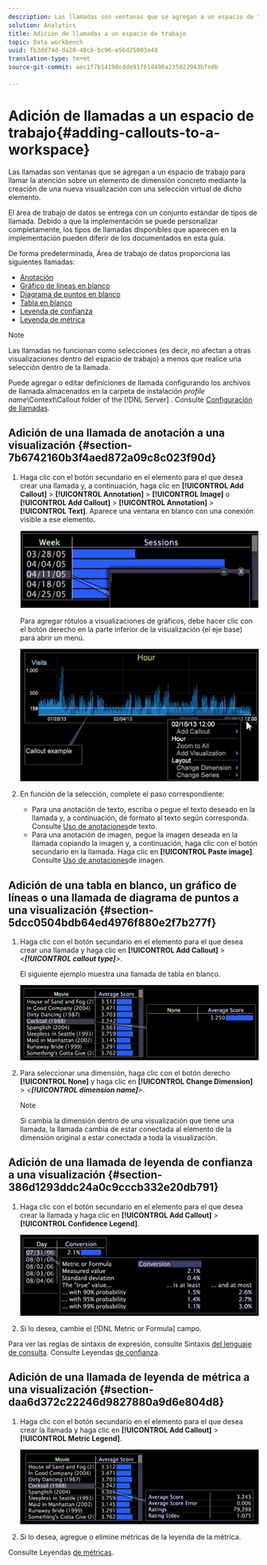 ```yaml
---
description: Las llamadas son ventanas que se agregan a un espacio de trabajo para llamar la atención sobre un elemento de dimensión concreto mediante la creación de una nueva visualización con una selección virtual de dicho elemento.
solution: Analytics
title: Adición de llamadas a un espacio de trabajo
topic: Data workbench
uuid: fb3dd74d-da20-40cb-bc96-e56d25003e48
translation-type: tm+mt
source-git-commit: aec1f7b14198cdde91f61d490a235022943bfedb

---
```



# Adición de llamadas a un espacio de trabajo{#adding-callouts-to-a-workspace}

Las llamadas son ventanas que se agregan a un espacio de trabajo para llamar la atención sobre un elemento de dimensión concreto mediante la creación de una nueva visualización con una selección virtual de dicho elemento.

El área de trabajo de datos se entrega con un conjunto estándar de tipos de llamada. Debido a que la implementación se puede personalizar completamente, los tipos de llamadas disponibles que aparecen en la implementación pueden diferir de los documentados en esta guía.

De forma predeterminada, Área de trabajo de datos proporciona las siguientes llamadas:

* [Anotación](../../../home/c-get-started/c-vis/c-call-wkspc.md#section-7b6742160b3f4aed872a09c8c023f90d)
* [Gráfico de líneas en blanco](../../../home/c-get-started/c-vis/c-call-wkspc.md#section-5dcc0504bdb64ed4976f880e2f7b277f)
* [Diagrama de puntos en blanco](../../../home/c-get-started/c-vis/c-call-wkspc.md#section-5dcc0504bdb64ed4976f880e2f7b277f)
* [Tabla en blanco](../../../home/c-get-started/c-vis/c-call-wkspc.md#section-5dcc0504bdb64ed4976f880e2f7b277f)
* [Leyenda de confianza](../../../home/c-get-started/c-vis/c-call-wkspc.md#section-386d1293ddc24a0c9cccb332e20db791)
* [Leyenda de métrica](../../../home/c-get-started/c-vis/c-call-wkspc.md#section-daa6d372c22246d9827880a9d6e804d8)

>[!NOTE]
>
>Las llamadas no funcionan como selecciones (es decir, no afectan a otras visualizaciones dentro del espacio de trabajo) a menos que realice una selección dentro de la llamada.

Puede agregar o editar definiciones de llamada configurando los archivos de llamada almacenados en la carpeta de instalación *profile name*\Context\Callout folder of the [!DNL Server] . Consulte [Configuración de llamadas](../../../home/c-get-started/c-intf-anlys-ftrs/c-config-callouts.md#concept-f6e91e172f5e4c009245c9c549beb76a).

## Adición de una llamada de anotación a una visualización {#section-7b6742160b3f4aed872a09c8c023f90d}

1. Haga clic con el botón secundario en el elemento para el que desea crear una llamada y, a continuación, haga clic en **[!UICONTROL Add Callout]** > **[!UICONTROL Annotation]** > **[!UICONTROL Image]** o **[!UICONTROL Add Callout]** > **[!UICONTROL Annotation]** > **[!UICONTROL Text]**. Aparece una ventana en blanco con una conexión visible a ese elemento.

   ![](assets/client-call.png)

   Para agregar rótulos a visualizaciones de gráficos, debe hacer clic con el botón derecho en la parte inferior de la visualización (el eje base) para abrir un menú.

   ![](assets/visualization_callout_linegraph.png)

1. En función de la selección, complete el paso correspondiente:

   * Para una anotación de texto, escriba o pegue el texto deseado en la llamada y, a continuación, dé formato al texto según corresponda. Consulte [Uso de anotaciones](../../../home/c-get-started/c-analysis-vis/c-annots/c-text-annots.md#concept-55b4aa3e0c58470b8e3c9d452e12a777)de texto.
   * Para una anotación de imagen, pegue la imagen deseada en la llamada copiando la imagen y, a continuación, haga clic con el botón secundario en la llamada. Haga clic en **[!UICONTROL Paste image]**. Consulte [Uso de anotaciones](../../../home/c-get-started/c-analysis-vis/c-annots/c-image-annots.md#concept-02081ed7d91c4fdcb8fc863f2a51c962)de imagen.

## Adición de una tabla en blanco, un gráfico de líneas o una llamada de diagrama de puntos a una visualización {#section-5dcc0504bdb64ed4976f880e2f7b277f}

1. Haga clic con el botón secundario en el elemento para el que desea crear una llamada y haga clic en **[!UICONTROL Add Callout]** > *&lt;**[!UICONTROL callout type]**>*.

   El siguiente ejemplo muestra una llamada de tabla en blanco.

   ![](assets/vis_callout_blank_bar_graph.png)

1. Para seleccionar una dimensión, haga clic con el botón derecho **[!UICONTROL None]** y haga clic en **[!UICONTROL Change Dimension]** > *&lt;**[!UICONTROL dimension name]**>*.

   >[!NOTE]
   >
   >Si cambia la dimensión dentro de una visualización que tiene una llamada, la llamada cambia de estar conectada al elemento de la dimensión original a estar conectada a toda la visualización.

## Adición de una llamada de leyenda de confianza a una visualización {#section-386d1293ddc24a0c9cccb332e20db791}

1. Haga clic con el botón secundario en el elemento para el que desea crear la llamada y haga clic en **[!UICONTROL Add Callout]** > **[!UICONTROL Confidence Legend]**.

   ![](assets/vis_callout_confidenceLegend.png)

1. Si lo desea, cambie el [!DNL Metric or Formula] campo.

Para ver las reglas de sintaxis de expresión, consulte Sintaxis [del lenguaje de consulta](../../../home/c-get-started/c-qry-lang-syntx/c-qry-lang-syntx.md#concept-15d1d3f5164a47d49468c5acb7299d9f). Consulte Leyendas [de confianza](../../../home/c-get-started/c-analysis-vis/c-legends/c-conf-leg.md#concept-73db81c2c218427786c04068aa778efd).

## Adición de una llamada de leyenda de métrica a una visualización {#section-daa6d372c22246d9827880a9d6e804d8}

1. Haga clic con el botón secundario en el elemento para el que desea crear la llamada y haga clic en **[!UICONTROL Add Callout]** > **[!UICONTROL Metric Legend]**.

   ![](assets/vis_callout_metricLegend.png)

1. Si lo desea, agregue o elimine métricas de la leyenda de la métrica.

Consulte Leyendas [de métricas](../../../home/c-get-started/c-analysis-vis/c-legends/c-metric-leg.md#concept-e7195bc8f7844ae295bda3a88b028d5b).
